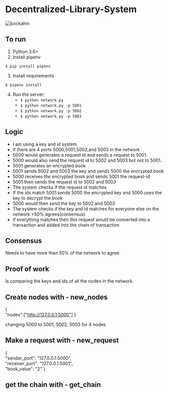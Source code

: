 # Decentralized-Library-System
![bockahin](https://user-images.githubusercontent.com/38334354/117197826-46e50780-adb6-11eb-9a0d-5ac424c7a3c7.jpg)

## To run
1. Python 3.6+
2. Install pipenv
```
$ pip install pipenv 
```
3. Install requirements  
```
$ pipenv install 
``` 
4. Run the server:
    * `$ python network.py` 
    * `$ python network.py -p 5001`
    * `$ python network.py -p 5002`
    * `$ python network.py -p 5003`


## Logic 

- I am using a key and id system
- If there are 4 ports 5000,5001,5002,and 5003 in the network
- 5000 would generates a request id and sends a request to 5001. 
- 5000 would also send the request id to 5002 and 5003 but not to 5001. 
- 5001 generates an encrypted book 
- 5001 sends 5002 and 5003 the key and sends 5000 the encrypted book 
- 5000 receives the encrypted book and sends 5001 the request-id 
- 5001 then sends the request id to 5002 and 5003
- The system checks if the request id matches
- If the ids match 5001 sends 5000 the encrypted key and 5000 uses the key to decrypt the book 
- 5000 would then send the key to 5002 and 5003
- The system checks if the key and id matches for everyone else on the network >50% agrees(consensus) 
- if everything matches then this request would be converted into a transaction and added into the chain of transaction 

## Consensus
Needs to have more than 50% of the network to agree.

## Proof of work
Is comparing the keys and ids of all the nodes in the network.

## Create nodes with - new_nodes 

{     
"nodes":["http://127.0.0.1:5000"] 
} 

changing 5000 to 5001, 5002, 5003 for 4 nodes 
## Make a request with - new_request 

{     
"sender_port": "127.0.0.1:5000",     
"receiver_port": "127.0.0.1:5001",     
"book_value": "2" 
} 

## get the chain with - get_chain 
